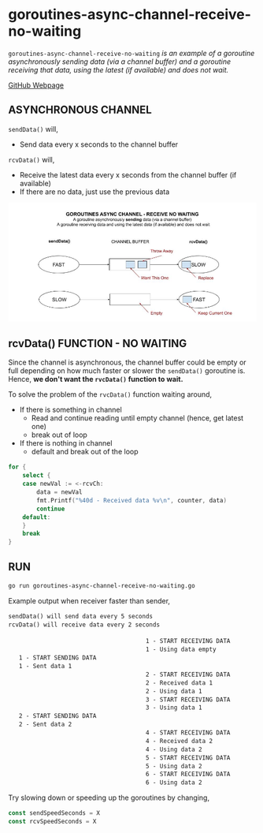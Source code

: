 # goroutines-async-channel-receive-no-waiting

`goroutines-async-channel-receive-no-waiting`  _is an example of
a goroutine asynchronously sending data (via a channel buffer) and a goroutine
receiving that data, using the latest (if available) and does not wait._

[GitHub Webpage](https://jeffdecola.github.io/my-go-examples/)

## ASYNCHRONOUS CHANNEL

`sendData()` will,

* Send data every x seconds to the channel buffer

`rcvData()` will,

* Receive the latest data every x seconds from the channel buffer (if available)
* If there are no data, just use the previous data

![IMAGE - goroutines-async-channel-receive-no-waiting - IMAGE](../../docs/pics/goroutines-async-channel-receive-no-waiting.jpg)

## rcvData() FUNCTION - NO WAITING

Since the channel is asynchronous, the channel buffer could be empty or full
depending on how much faster or slower the `sendData()` goroutine is.
Hence, **we don't want the `rvcData()` function to wait.**

To solve the problem of the `rvcData()` function waiting around,

* If there is something in channel
  * Read and continue reading until empty channel (hence, get latest one)
  * break out of loop
* If there is nothing in channel
  * default and break out of the loop

```go
for {
    select {
    case newVal := <-rcvCh:
        data = newVal
        fmt.Printf("%40d - Received data %v\n", counter, data)
        continue
    default:
    }
    break
}
```

## RUN

```bash
go run goroutines-async-channel-receive-no-waiting.go
```

Example output when receiver faster than sender,

```txt
sendData() will send data every 5 seconds
rcvData() will receive data every 2 seconds

                                       1 - START RECEIVING DATA
                                       1 - Using data empty
   1 - START SENDING DATA
   1 - Sent data 1
                                       2 - START RECEIVING DATA
                                       2 - Received data 1
                                       2 - Using data 1
                                       3 - START RECEIVING DATA
                                       3 - Using data 1
   2 - START SENDING DATA
   2 - Sent data 2
                                       4 - START RECEIVING DATA
                                       4 - Received data 2
                                       4 - Using data 2
                                       5 - START RECEIVING DATA
                                       5 - Using data 2
                                       6 - START RECEIVING DATA
                                       6 - Using data 2
```

Try slowing down or speeding up the goroutines by changing,

```go
const sendSpeedSeconds = X
const rcvSpeedSeconds = X
```

